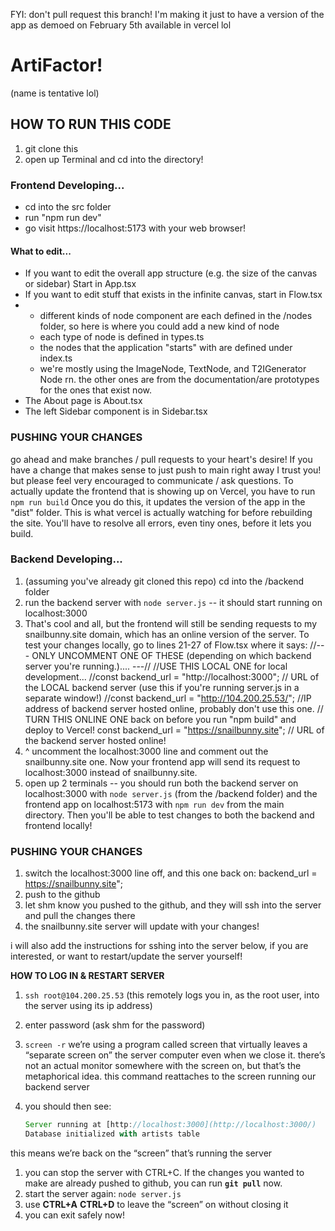 FYI: don't pull request this branch! I'm making it just to have a version of the app as demoed on February 5th available in vercel lol

# ArtiFactor! 
(name is tentative lol)

## HOW TO RUN THIS CODE
1. git clone this
2. open up Terminal and cd into the directory!
### Frontend Developing...
- cd into the src folder
- run "npm run dev"
- go visit https://localhost:5173 with your web browser!
#### What to edit...
- If you want to edit the overall app structure (e.g. the size of the canvas or sidebar) Start in App.tsx
- If you want to edit stuff that exists in the infinite canvas, start in Flow.tsx
- - different kinds of node component are each defined in the /nodes folder, so here is where you could add a new kind of node
  - each type of node is defined in types.ts
  - the nodes that the application "starts" with are defined under index.ts
  - we're mostly using the ImageNode, TextNode, and T2IGenerator Node rn. the other ones are from the documentation/are prototypes for the ones that exist now.
- The About page is About.tsx
- The left Sidebar component is in Sidebar.tsx
### PUSHING YOUR CHANGES
go ahead and make branches / pull requests to your heart's desire! If you have a change that makes sense to just push to main right away I trust you! but please feel very encouraged to communicate / ask questions.
To actually update the frontend that is showing up on Vercel, you have to run ``npm run build``
Once you do this, it updates the version of the app in the "dist" folder. This is what vercel is actually watching for before rebuilding the site. You'll have to resolve all errors, even tiny ones, before it lets you build. 


### Backend Developing...
1. (assuming you've already git cloned this repo) cd into the /backend folder
2. run the backend server with ``node server.js`` -- it should start running on localhost:3000
3. That's cool and all, but the frontend will still be sending requests to my snailbunny.site domain, which has an online version of the server. To test your changes locally, go to lines 21-27 of Flow.tsx where it says:
        //--- ONLY UNCOMMENT ONE OF THESE (depending on which backend server you're running.).... ---//
        //USE THIS LOCAL ONE for local development...
        //const backend_url = "http://localhost:3000"; // URL of the LOCAL backend server (use this if you're running server.js in a separate window!)
        //const backend_url = "http://104.200.25.53/"; //IP address of backend server hosted online, probably don't use this one.
        // TURN THIS ONLINE ONE back on before you run "npm build" and deploy to Vercel!
        const backend_url = "https://snailbunny.site"; // URL of the backend server hosted online!
4. ^ uncomment the localhost:3000 line and comment out the snailbunny.site one. Now your frontend app will send its request to localhost:3000 instead of snailbunny.site.
5. open up 2 terminals -- you should run both the backend server on localhost:3000 with ``node server.js`` (from the /backend folder) and the frontend app on localhost:5173 with ``npm run dev`` from the main directory. Then you'll be able to test changes to both the backend and frontend locally!

### PUSHING YOUR CHANGES
1. switch the localhost:3000 line off, and this one back on: backend_url = https://snailbunny.site";
2. push to the github
3. let shm know you pushed to the github, and they will ssh into the server and pull the changes there
4. the snailbunny.site server will update with your changes!

i will also add the instructions for sshing into the server below, if you are interested, or want to restart/update the server yourself!


**HOW TO LOG IN & RESTART SERVER**

1. `ssh root@104.200.25.53` (this remotely logs you in, as the root user, into the server using its ip address)
2. enter password (ask shm for the password)
3. `screen -r` we’re using a program called screen that virtually leaves a “separate screen on” the server computer even when we close it. there’s not an actual monitor somewhere with the screen on, but that’s the metaphorical idea. this command reattaches to the screen running our backend server
4. you should then see:
    
    ```jsx
    Server running at [http://localhost:3000](http://localhost:3000/)
    Database initialized with artists table
    ```
    
    

this means we’re back on the “screen” that’s running the server

1. you can stop the server with CTRL+C. If the changes you wanted to make are already pushed to github, you can run **`git pull`** now. 
2. start the server again: `node server.js`
3. use **CTRL+A** **CTRL+D** to leave the “screen” on without closing it
4. you can exit safely now!

